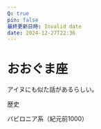 ```yaml
---
Q: true
pin: false
最終更新日時: Invalid date
date: 2024-12-27T22:36
---
```

# おおぐま座

アイヌにも似た話があるらしい。

歴史

バビロニア系（紀元前1000）